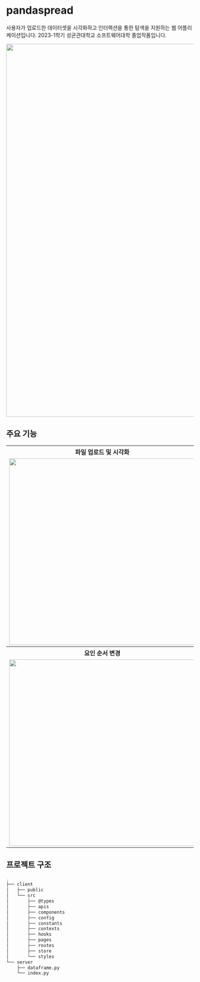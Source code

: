 # pandaspread

사용자가 업로드한 데이터셋을 시각화하고 인터랙션을 통한 탐색을 지원하는 웹 어플리케이션입니다. 2023-1학기 성균관대학교 소프트웨어대학 졸업작품입니다.

<img src="https://user-images.githubusercontent.com/63814960/233793170-bae856a7-03af-4bae-a202-332c4af8063f.jpg" width="1000" />

## 주요 기능

<table>
  <tr>
    <th>파일 업로드 및 시각화</th>
    <th>요인 탐색</th>
  </tr>
  <tr>
    <td>
      <img
        src="https://user-images.githubusercontent.com/63814960/233833570-536b930e-b723-4034-8714-2e6fb2cceb64.gif"
        width="500"
      />
    </td>
    <td>
      <img
        src="https://user-images.githubusercontent.com/63814960/233836436-2e126218-e413-4dcc-85a6-0525894bda13.gif"
        width="500"
      />
    </td>
  </tr>
    <tr>
    <th>요인 순서 변경</th>
    <th>결측치 제거 및 정렬</th>
  </tr>
  <tr>
    <td>
      <img
        src="https://user-images.githubusercontent.com/63814960/233836434-6151324e-d02d-4f4b-9da2-b8fa25a8e8e8.gif"
        width="500"
      />
    </td>
    <td>
      <img
        src="https://user-images.githubusercontent.com/63814960/233836428-db5ca6cd-ec78-44d7-a94b-bed4b5e9d949.gif"
        width="500"
      />
    </td>
  </tr>
</table>

## 프로젝트 구조

```bash
.
├── client
│   ├── public
│   └── src
│       ├── @types
│       ├── apis
│       ├── components
│       ├── config
│       ├── constants
│       ├── contexts
│       ├── hooks
│       ├── pages
│       ├── routes
│       ├── store
│       └── styles
└── server
    ├── dataframe.py
    └── index.py
```
